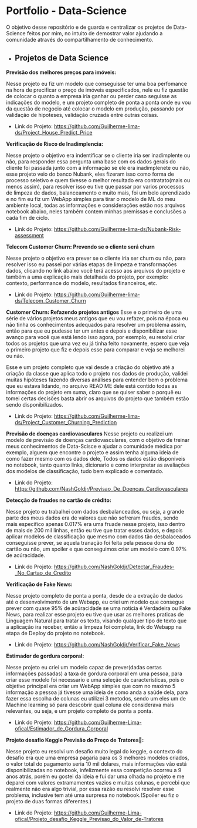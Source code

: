 # Portfolio  - Data-Science
O objetivo desse repositório e de guarda e centralizar os projetos de Data-Science feitos por mim, no intuito de demostrar valor ajudando a comunidade através do compartilhamento de conhecimento.



- ## **Projetos de Data Science**


**Previsão dos melhores preços para imóveis:**

Nesse projeto eu fiz um modelo que conseguisse ter uma boa perfomance na hora de precificar o preço de imóveis especificados, nele eu fiz questão de colocar o quanto a empresa iria ganhar ou perder caso seguisse as indicações do modelo, e um projeto completo de ponta a ponta onde eu vou da questão de negocio até colocar o modelo em produção, passando por validação de hipoteses, validação cruzada entre outras coisas. 

- Link do Projeto: https://github.com/Guilherme-lima-ds/Project_House_Predict_Price



**Verificação de Risco de Inadimplencia:**

Nesse projeto o objetivo era indentificar se o cliente iria ser inadimplente ou não, para responder essa pergunta uma base com os dados gerais do cliente foi passada junto com a informação se ele era inadimplenete ou não, esse projeto veio do banco Nubank, eles fizeram isso como forma de processo seletivo e quem tivesse o melhor resultado era contratato(mais ou menos assim), para resolver isso eu tive que passar por varios processos de limpeza de dados, balanceamento e muito mais, foi um belo aprendizado e no fim eu fiz um WebApp simples para tirar o modelo de ML do meu ambiente local, todas as informações e considerações estão nos arquivos notebook abaixo, neles também contem minhas premissas e conclusões a cada fim de ciclo.
- Link do Projeto: https://github.com/Guilherme-lima-ds/Nubank-Risk-assessment


**Telecom Customer Churn: Prevendo se o cliente será churn**

Nesse projeto o objetivo era prever se o cliente iria ser churn ou não, para resolver isso eu passei por várias etapas de limpeza e transformações dados, clicando no link abaixo você terá acesso aos arquivos do projeto e também a uma explicação mais detalhada do projeto, por exemplo: contexto, performance do modelo, resultados financeiros, etc.

- Link do Projeto: https://github.com/Guilherme-lima-ds/Telecom_Customer_Churn


**Customer Churn: Refazendo projetos antigos**
Esse e o primeiro de uma série de vários projetos meus antigos que eu vou refazer, pois na época eu não tinha os conhecimentos adequados para resolver um problema assim, então para que eu pudesse ter um antes e depois e disponibilizar esse avanço para você que está lendo isso agora, por exemplo, eu resolvi criar todos os projetos que uma vez eu já tinha feito novamente, espero que veja o primeiro projeto que fiz e depois esse para comparar e veja se melhorei ou não.

Esse e um projeto completo que vai desde a criação do objetivo até a criação da classe que aplica todo o projeto nos dados de produção, validei muitas hipóteses fazendo diversas análises para entender bem o problema que eu estava lidando, no arquivo READ ME dele está contido todas as informações do projeto em suma, claro que se quiser saber o porquê eu tomei certas decisões basta abrir os arquivos do projeto que também estão sendo disponibilizados.

- Link do Projeto: https://github.com/Guilherme-lima-ds/Project_Customer_Churning_Prediction


**Previsão de doenças cardiovasculares**
Nesse projeto eu realizei um modelo de previsão de doenças cardiovasculares, com o objetivo de treinar meus conhecimentos de Data-Scisce e ajudar a comunidade médica por exemplo, alguem que encontre o projeto e assim tenha alguma ideia de como fazer mesmo com os dados dele, Todos os dados estão disponiveis no notebook, tanto quanto links, dicionario e como interpretar as avaliações dos modelos de classificação, tudo bem explicado e comentado.
- Link do Projeto: https://github.com/NashGoldjr/Previsao_De_Doencas_Cardiovasculares


**Detecção de fraudes no cartão de crédito:**

Nesse projeto eu trabalhei com dados desbalanceados, ou seja, a grande parte dos meus dados era de valores que não sofreram fraudes, sendo mais especifico apenas 0.017% era uma fruade nesse projeto, isso dentro de mais de 200 mil linhas, então eu tive que tratar esses dados, e depois aplicar modelos de classificação que mesmo com dados tão desbalaceados conseguisse prever, se aquela tranação foi feita pela pessoa dona do cartão ou não, um spoiler e que conseguimos criar um modelo com 0.97% de acúracidade.
- Link do Projeto: https://github.com/NashGoldjr/Detectar_Fraudes-_No_Cartao_de_Credito

**Verificação de Fake News:**

Nesse projeto completo de ponta a ponta, desde de a extração de dados até o desenvolvimento de um Webapp, eu criei um modelo que consegue prever com quase 95% de acúracidade se uma noticia é Verdadeira ou Fake News, para realizar esse projeto eu tive que usar as melhores praticas de Linguagem Natural para tratar os texto, visando qualquer tipo de texto que a aplicação ira receber, então a limpeza foi completa, link do Webapp na etapa de Deploy do projeto no notebook.
- Link do Projeto: https://github.com/NashGoldjr/Verificar_Fake_News

**Estimador de gordura corporal:**

Nesse projeto eu criei um modelo capaz de prever(dadas certas informações passadas) a taxa de gordura corporal em uma pessoa, para criar esse modelo foi necessario e uma seleção de caracteristicas, pois o objetivo principal era criar um WebApp simples que com no maximo 5 informação a pessoa já tivesse uma ideia de como anda a saúde dela, para fazer essa escolha de colunas eu utilizei 3 metodos, sendo um eles um de Machine learning só para descobrir qual coluna ele considerava mais relevantes, ou seja, e um projeto completo de ponta a ponta.
- Link do Projeto: https://github.com/Guilherme-Lima-ofical/Estimador_de_Gordura_Corporal


**Projeto desafio Keggle Previsão do Preço de Tratores🚜:**

Nesse projeto eu resolvi um desafio muito legal do keggle, o contexto do desafio era que uma empresa pagaria para os 3 melhores modelos criados, o valor total do pagamento seria 10 mil dolares, mais informações vão está disponibilizadas no notebook, infelizmente essa competição ocorreu a 9 anos atrás, porém eu gostei da ideia e fui dar uma olhada no projeto e me deparei com valores extramamentes vazios e muitas colunas, e percebi que realmente não era algo trivial, por essa razão eu resolvi resolver esse problema, inclusive tem até uma surpresa no notebook.(Spoiler eu fiz o projeto de duas formas diferentes.)
- Link do Projeto: https://github.com/Guilherme-Lima-ofical/Projeto_desafio_Keggle_Previsao_do_Valor_de-Tratores
